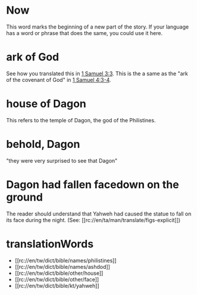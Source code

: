 # Now

This word marks the beginning of a new part of the story. If your language has a word or phrase that does the same, you could use it here.

# ark of God

See how you translated this in [1 Samuel 3:3](../03/01.md). This is the a same as the "ark of the covenant of God" in [1 Samuel 4:3-4](../04/03.md).

# house of Dagon

This refers to the temple of Dagon, the god of the Philistines.

# behold, Dagon

"they were very surprised to see that Dagon"

# Dagon had fallen facedown on the ground

The reader should understand that Yahweh had caused the statue to fall on its face during the night. (See: [[rc://en/ta/man/translate/figs-explicit]])

# translationWords

* [[rc://en/tw/dict/bible/names/philistines]]
* [[rc://en/tw/dict/bible/names/ashdod]]
* [[rc://en/tw/dict/bible/other/house]]
* [[rc://en/tw/dict/bible/other/face]]
* [[rc://en/tw/dict/bible/kt/yahweh]]